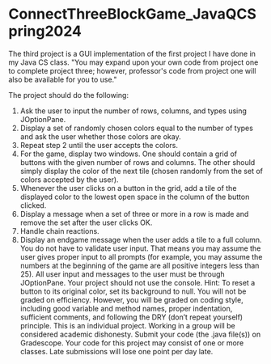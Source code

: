 # ConnectThreeBlockGame_JavaQCSpring2024
The third project is a GUI implementation of the first project I have done in my Java CS class. "You may expand upon your own code from project one to complete project three; however, professor's code from project one will also be available for you to use."

The project should do the following:
1. Ask the user to input the number of rows, columns, and types using JOptionPane.
2. Display a set of randomly chosen colors equal to the number of types and ask the user whether
those colors are okay.
3. Repeat step 2 until the user accepts the colors.
4. For the game, display two windows. One should contain a grid of buttons with the given number
of rows and columns. The other should simply display the color of the next tile (chosen
randomly from the set of colors accepted by the user).
5. Whenever the user clicks on a button in the grid, add a tile of the displayed color to the lowest
open space in the column of the button clicked.
6. Display a message when a set of three or more in a row is made and remove the set after the
user clicks OK.
7. Handle chain reactions.
8. Display an endgame message when the user adds a tile to a full column.
You do not have to validate user input. That means you may assume the user gives proper input to all
prompts (for example, you may assume the numbers at the beginning of the game are all positive
integers less than 25). All user input and messages to the user must be through JOptionPane. Your
project should not use the console.
Hint: To reset a button to its original color, set its background to null.
You will not be graded on efficiency. However, you will be graded on coding style, including good
variable and method names, proper indentation, sufficient comments, and following the DRY (don’t
repeat yourself) principle.
This is an individual project. Working in a group will be considered academic dishonesty.
Submit your code (the .java file(s)) on Gradescope. Your code for this project may consist of one or more
classes. Late submissions will lose one point per day late.
